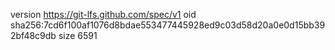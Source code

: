 version https://git-lfs.github.com/spec/v1
oid sha256:7cd6f100af1076d8bdae553477445928ed9c03d58d20a0e0d15bb392bf48c9db
size 6591
